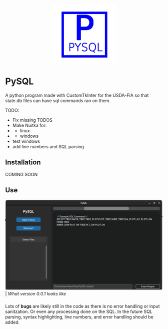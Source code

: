 <p align="center">
  <picture>
    <img src="./github_media/logo.png">
  </picture>
</p>

# PySQL
A python program made with CustomTkInter for the USDA-FIA so that state.db files can have sql commands ran on them. 

TODO:
* Fix missing TODOS
* Make Nuitka for:
* * linux
* * windows
* test windows
* add line numbers and SQL parsing

## Installation
COMING SOON

## Use
![](github_media/example_GUI.png)
| _What version 0.0.1 looks like_
###
Lots of **bugs** are likely still in the code as there is no error handling or input sanitzation. Or even any processing done on the SQL. In the future SQL parsing, syntax highlighting, line numbers, and error handling should be added. 

